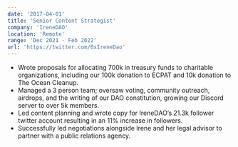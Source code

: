 ```yaml
---
date: '2017-04-01'
title: 'Senior Content Strategist'
company: 'IreneDAO'
location: 'Remote'
range: 'Dec 2021 - Feb 2022'
url: 'https://twitter.com/0xIreneDao'
---
```


- Wrote proposals for allocating 700k in treasury funds to charitable organizations, including our 100k donation to ECPAT and 10k donation to The Ocean Cleanup.
- Managed a 3 person team; oversaw voting, community outreach, airdrops, and the writing of our DAO constitution, growing our Discord server to over 5k members.
- Led content planning and wrote copy for IreneDAO’s 21.3k follower twitter account resulting in an 11% increase in followers.
- Successfully led negotiations alongside Irene and her legal advisor to partner with a public relations agency.
